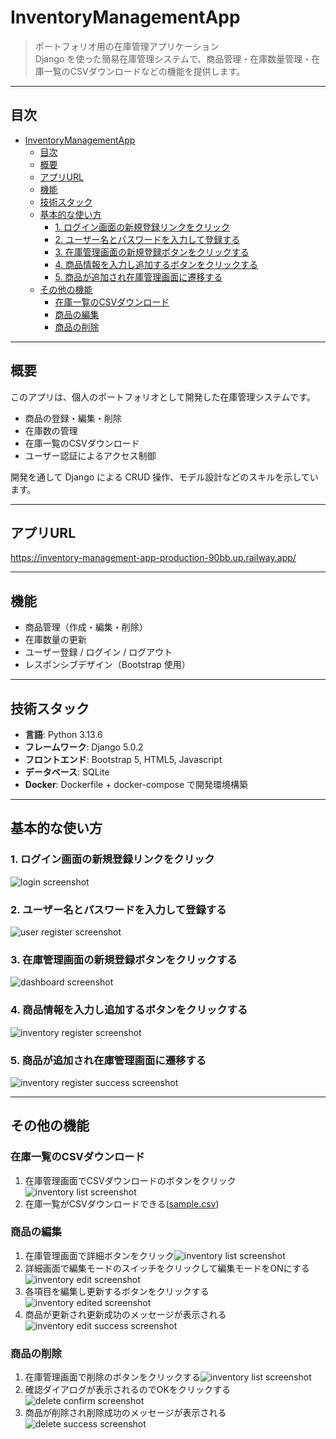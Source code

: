 # InventoryManagementApp

> ポートフォリオ用の在庫管理アプリケーション  
> Django を使った簡易在庫管理システムで、商品管理・在庫数量管理・在庫一覧のCSVダウンロードなどの機能を提供します。

---

## 目次
- [InventoryManagementApp](#inventorymanagementapp)
  - [目次](#目次)
  - [概要](#概要)
  - [アプリURL](#アプリurl)
  - [機能](#機能)
  - [技術スタック](#技術スタック)
  - [基本的な使い方](#基本的な使い方)
    - [1. ログイン画面の新規登録リンクをクリック](#1-ログイン画面の新規登録リンクをクリック)
    - [2. ユーザー名とパスワードを入力して登録する](#2-ユーザー名とパスワードを入力して登録する)
    - [3. 在庫管理画面の新規登録ボタンをクリックする](#3-在庫管理画面の新規登録ボタンをクリックする)
    - [4. 商品情報を入力し追加するボタンをクリックする](#4-商品情報を入力し追加するボタンをクリックする)
    - [5. 商品が追加され在庫管理画面に遷移する](#5-商品が追加され在庫管理画面に遷移する)
  - [その他の機能](#その他の機能)
    - [在庫一覧のCSVダウンロード](#在庫一覧のcsvダウンロード)
    - [商品の編集](#商品の編集)
    - [商品の削除](#商品の削除)

---

## 概要
このアプリは、個人のポートフォリオとして開発した在庫管理システムです。  
- 商品の登録・編集・削除  
- 在庫数の管理  
- 在庫一覧のCSVダウンロード
- ユーザー認証によるアクセス制御  

開発を通して Django による CRUD 操作、モデル設計などのスキルを示しています。

---

## アプリURL
https://inventory-management-app-production-90bb.up.railway.app/

---

## 機能
- 商品管理（作成・編集・削除）
- 在庫数量の更新
- ユーザー登録 / ログイン / ログアウト
- レスポンシブデザイン（Bootstrap 使用）

---

## 技術スタック
- **言語**: Python 3.13.6
- **フレームワーク**: Django 5.0.2
- **フロントエンド**: Bootstrap 5, HTML5, Javascript
- **データベース**: SQLite
- **Docker**: Dockerfile + docker-compose で開発環境構築

---

## 基本的な使い方

### 1. ログイン画面の新規登録リンクをクリック
![login screenshot](docs/image/login.png)
### 2. ユーザー名とパスワードを入力して登録する
![user register screenshot](docs/image/user-register.png)
### 3. 在庫管理画面の新規登録ボタンをクリックする
![dashboard screenshot](docs/image/dashboard.png)
### 4. 商品情報を入力し追加するボタンをクリックする
![inventory register screenshot](docs/image/inventory-register.png)
### 5. 商品が追加され在庫管理画面に遷移する
![inventory register success screenshot](docs/image/inventory-register-success.png)

---

## その他の機能

### 在庫一覧のCSVダウンロード
1. 在庫管理画面でCSVダウンロードのボタンをクリック![inventory list screenshot](docs/image/inventory-list.png)
2. 在庫一覧がCSVダウンロードできる([sample.csv](docs/sample.csv))

### 商品の編集
1. 在庫管理画面で詳細ボタンをクリック![inventory list screenshot](docs/image/inventory-list.png)
2. 詳細画面で編集モードのスイッチをクリックして編集モードをONにする![inventory edit screenshot](docs/image/inventory-edit.png)
3. 各項目を編集し更新するボタンをクリックする![inventory edited screenshot](docs/image/inventory-edited.png)
4. 商品が更新され更新成功のメッセージが表示される![inventory edit success screenshot](docs/image/inventory-edit-success.png)

### 商品の削除
1. 在庫管理画面で削除のボタンをクリックする![inventory list screenshot](docs/image/inventory-list.png)
2. 確認ダイアログが表示されるのでOKをクリックする![delete confirm screenshot](docs/image/delete-confirm.png)
3. 商品が削除され削除成功のメッセージが表示される![delete success screenshot](docs/image/delete-success.png)